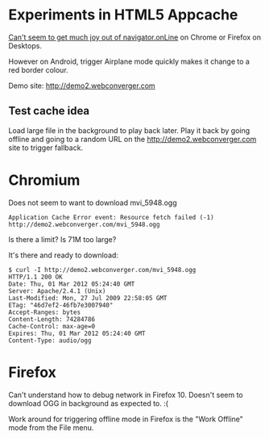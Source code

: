 # Experiments in HTML5 Appcache

[Can't seem to get much joy out of
navigator.onLine](http://twitter.com/#!/kaihendry/status/175078314799677440) on
Chrome or Firefox on Desktops.

However on Android, trigger Airplane mode quickly makes it change to a red border colour.

Demo site: http://demo2.webconverger.com

## Test cache idea

Load large file in the background to play back later. Play it back by going
offline and going to a random URL on the http://demo2.webconverger.com site to
trigger fallback.

# Chromium

Does not seem to want to download mvi_5948.ogg

	Application Cache Error event: Resource fetch failed (-1) http://demo2.webconverger.com/mvi_5948.ogg

Is there a limit? Is 71M too large?

It's there and ready to download:

	$ curl -I http://demo2.webconverger.com/mvi_5948.ogg
	HTTP/1.1 200 OK
	Date: Thu, 01 Mar 2012 05:24:40 GMT
	Server: Apache/2.4.1 (Unix)
	Last-Modified: Mon, 27 Jul 2009 22:58:05 GMT
	ETag: "46d7ef2-46fb7e3007940"
	Accept-Ranges: bytes
	Content-Length: 74284786
	Cache-Control: max-age=0
	Expires: Thu, 01 Mar 2012 05:24:40 GMT
	Content-Type: audio/ogg

# Firefox

Can't understand how to debug network in Firefox 10. Doesn't seem to download OGG in
background as expected to. :(

Work around for triggering offline mode in Firefox is the "Work Offline" mode from the File menu.
